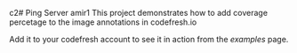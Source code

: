 c2# Ping Server
amir1
This project demonstrates how to add coverage percetage to the image annotations in codefresh.io

Add it to your codefresh account to see it in action from the _examples_ page.
